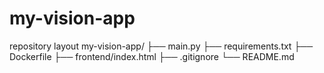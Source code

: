 # my-vision-app
repository layout
my-vision-app/
├── main.py
├── requirements.txt
├── Dockerfile
├── frontend/index.html
├── .gitignore
└── README.md
